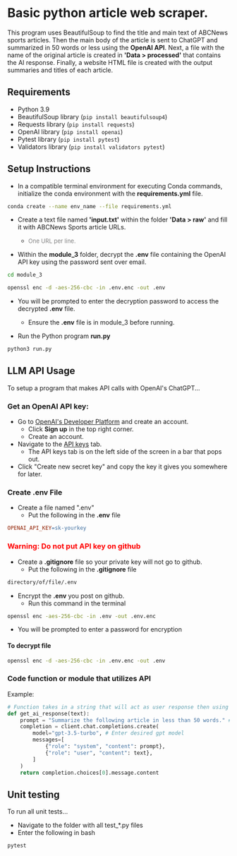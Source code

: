 # Basic python article web scraper.

This program uses BeautifulSoup to find the title and main text of ABCNews sports articles. Then the main body of the article is sent to ChatGPT and summarized in 50 words or less using the **OpenAI API**. Next, a file with the name of the original article is created in **'Data > processed'** that contains the AI response. Finally, a website HTML file is created with the output summaries and titles of each article.

## Requirements

- Python 3.9
- BeautifulSoup library (`pip install beautifulsoup4`)
- Requests library (`pip install requests`)
- OpenAI library (`pip install openai`)
- Pytest library (`pip install pytest`)
- Validators library (`pip install validators pytest`)

## Setup Instructions
* In a compatible terminal environment for executing Conda commands, initialize the conda environment with the **requirements.yml** file.
~~~bash
conda create --name env_name --file requirements.yml
~~~

* Create a text file named **'input.txt'** within the folder **'Data > raw'** and fill it with ABCNews Sports article URLs.
  * <span style="font-size: small; color: grey;">One URL per line.</span>

* Within the **module_3** folder, decrypt the **.env** file containing the OpenAI API key using the password sent over email.
~~~bash
cd module_3

openssl enc -d -aes-256-cbc -in .env.enc -out .env
~~~
* You will be prompted to enter the decryption password to access the decrypted **.env** file.
  * Ensure the **.env** file is in module_3 before running.

* Run the Python program **run.py**
~~~bash
python3 run.py
~~~


## LLM API Usage
To setup a program that makes API calls with OpenAI's ChatGPT...
### Get an OpenAI API key:
* Go to [OpenAI's Developer Platform](https://platform.openai.com/docs/overview) and create an account.
  * Click **Sign up** in the top right corner.
  * Create an account.
* Navigate to the [API keys](https://platform.openai.com/api-keys) tab.
  * The API keys tab is on the left side of the screen in a bar that pops out.
* Click "Create new secret key" and copy the key it gives you somewhere for later.
### Create **.env** File
* Create a file named ".env"
  * Put the following in the **.env** file
~~~makefile
OPENAI_API_KEY=sk-yourkey
~~~
### <span style="color:red;">Warning: Do not put API key on github</span>
* Create a **.gitignore** file so your private key will not go to github.
  * Put the following in the **.gitignore** file
~~~bash
directory/of/file/.env
~~~
* Encrypt the **.env** you post on github.
  * Run this command in the terminal
~~~bash
openssl enc -aes-256-cbc -in .env -out .env.enc
~~~
* You will be prompted to enter a password for encryption
#### To decrypt file
~~~bash
openssl enc -d -aes-256-cbc -in .env.enc -out .env
~~~
### Code function or module that utilizes API
Example:
~~~python
# Function takes in a string that will act as user response then using a prompt, calls OpenAI's API and outputs an AI response
def get_ai_response(text):
    prompt = "Summarize the following article in less than 50 words." # Create a custom prompt for the AI
    completion = client.chat.completions.create(
        model="gpt-3.5-turbo", # Enter desired gpt model
        messages=[
            {"role": "system", "content": prompt},
            {"role": "user", "content": text},
        ]
    )
    return completion.choices[0].message.content
~~~

## Unit testing
To run all unit tests...
* Navigate to the folder with all test_*.py files
* Enter the following in bash
~~~bash
pytest
~~~